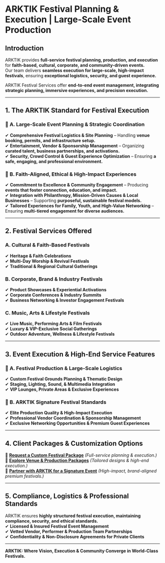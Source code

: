 # ARKTIK Festival Planning & Execution | Large-Scale Event Production

## **Introduction**
ARKTIK provides **full-service festival planning, production, and execution** for **faith-based, cultural, corporate, and community-driven events.**  
Our team delivers **seamless execution for large-scale, high-impact festivals**, ensuring **exceptional logistics, security, and guest experience.**  

ARKTIK Festival Services offer **end-to-end event management, integrating strategic planning, immersive experiences, and precision execution.**  

---

## **1. The ARKTIK Standard for Festival Execution**  
### 📌 **A. Large-Scale Event Planning & Strategic Coordination**  
✔ **Comprehensive Festival Logistics & Site Planning** – Handling **venue booking, permits, and infrastructure setup.**  
✔ **Entertainment, Vendor & Sponsorship Management** – Organizing **curated talent, business partnerships, and activations.**  
✔ **Security, Crowd Control & Guest Experience Optimization** – Ensuring **a safe, engaging, and professional environment.**  

### 📌 **B. Faith-Aligned, Ethical & High-Impact Experiences**  
✔ **Commitment to Excellence & Community Engagement** – Producing **events that foster connection, education, and impact.**  
✔ **Integration with Philanthropy, Mission-Driven Causes & Local Businesses** – Supporting **purposeful, sustainable festival models.**  
✔ **Tailored Experiences for Family, Youth, and High-Value Networking** – Ensuring **multi-tiered engagement for diverse audiences.**  

---

## **2. Festival Services Offered**  
### **A. Cultural & Faith-Based Festivals**  
✔ **Heritage & Faith Celebrations**  
✔ **Multi-Day Worship & Revival Festivals**  
✔ **Traditional & Regional Cultural Gatherings**  

### **B. Corporate, Brand & Industry Festivals**  
✔ **Product Showcases & Experiential Activations**  
✔ **Corporate Conferences & Industry Summits**  
✔ **Business Networking & Investor Engagement Festivals**  

### **C. Music, Arts & Lifestyle Festivals**  
✔ **Live Music, Performing Arts & Film Festivals**  
✔ **Luxury & VIP-Exclusive Social Gatherings**  
✔ **Outdoor Adventure, Wellness & Lifestyle Festivals**  

---

## **3. Event Execution & High-End Service Features**  
### 📌 **A. Festival Production & Large-Scale Logistics**  
✔ **Custom Festival Grounds Planning & Thematic Design**  
✔ **Staging, Lighting, Sound, & Multimedia Integration**  
✔ **VIP Lounges, Private Areas & Exclusive Experiences**  

### 📌 **B. ARKTIK Signature Festival Standards**  
✔ **Elite Production Quality & High-Impact Execution**  
✔ **Professional Vendor Coordination & Sponsorship Management**  
✔ **Exclusive Networking Opportunities & Premium Guest Experiences**  

---

## **4. Client Packages & Customization Options**  
📌 **[Request a Custom Festival Package](#)** *(Full-service planning & execution.)*  
📌 **[Explore Venue & Production Packages](#)** *(Tailored designs & high-end execution.)*  
📌 **[Partner with ARKTIK for a Signature Event](#)** *(High-impact, brand-aligned premium festivals.)*  

---

## **5. Compliance, Logistics & Professional Standards**  
ARKTIK ensures **highly structured festival execution, maintaining compliance, security, and ethical standards.**  
✔ **Licensed & Insured Festival Event Management**  
✔ **Vetted Vendor, Performer & Production Team Partnerships**  
✔ **Confidentiality & Non-Disclosure Agreements for Private Clients**  

---

**ARKTIK: Where Vision, Execution & Community Converge in World-Class Festivals.**  

